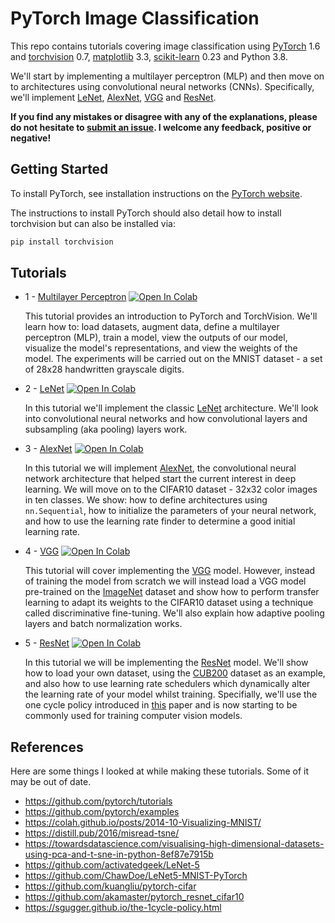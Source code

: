 # PyTorch Image Classification

This repo contains tutorials covering image classification using [PyTorch](https://github.com/pytorch/pytorch) 1.6 and [torchvision](https://github.com/pytorch/vision) 0.7, [matplotlib](https://matplotlib.org/) 3.3, [scikit-learn](https://scikit-learn.org/stable/index.html) 0.23 and Python 3.8.

We'll start by implementing a multilayer perceptron (MLP) and then move on to architectures using convolutional neural networks (CNNs). Specifically, we'll implement [LeNet](http://yann.lecun.com/exdb/lenet/), [AlexNet](https://papers.nips.cc/paper/4824-imagenet-classification-with-deep-convolutional-neural-networks.pdf), [VGG](https://arxiv.org/abs/1409.1556) and [ResNet](https://arxiv.org/abs/1512.03385).

**If you find any mistakes or disagree with any of the explanations, please do not hesitate to [submit an issue](https://github.com/bentrevett/pytorch-image-classification/issues/new). I welcome any feedback, positive or negative!**

## Getting Started

To install PyTorch, see installation instructions on the [PyTorch website](pytorch.org).

The instructions to install PyTorch should also detail how to install torchvision but can also be installed via:

``` bash
pip install torchvision
```

## Tutorials

* 1 - [Multilayer Perceptron](https://github.com/bentrevett/pytorch-image-classification/blob/master/1_mlp.ipynb) [![Open In Colab](https://colab.research.google.com/assets/colab-badge.svg)](https://colab.research.google.com/github/bentrevett/pytorch-image-classification/blob/master/1_mlp.ipynb)

    This tutorial provides an introduction to PyTorch and TorchVision. We'll learn how to: load datasets, augment data, define a multilayer perceptron (MLP), train a model, view the outputs of our model, visualize the model's representations, and view the weights of the model. The experiments will be carried out on the MNIST dataset - a set of 28x28 handwritten grayscale digits.

* 2 - [LeNet](https://github.com/bentrevett/pytorch-image-classification/blob/master/2_lenet.ipynb) [![Open In Colab](https://colab.research.google.com/assets/colab-badge.svg)](https://colab.research.google.com/github/bentrevett/pytorch-image-classification/blob/master/2_lenet.ipynb)

    In this tutorial we'll implement the classic [LeNet](http://yann.lecun.com/exdb/lenet/) architecture. We'll look into convolutional neural networks and how convolutional layers and subsampling (aka pooling) layers work.

* 3 - [AlexNet](https://github.com/bentrevett/pytorch-image-classification/blob/master/3_alexnet.ipynb) [![Open In Colab](https://colab.research.google.com/assets/colab-badge.svg)](https://colab.research.google.com/github/bentrevett/pytorch-image-classification/blob/master/3_alexnet.ipynb)

    In this tutorial we will implement [AlexNet](https://papers.nips.cc/paper/4824-imagenet-classification-with-deep-convolutional-neural-networks.pdf), the convolutional neural network architecture that helped start the current interest in deep learning. We will move on to the CIFAR10 dataset - 32x32 color images in ten classes. We show: how to define architectures using `nn.Sequential`, how to initialize the parameters of your neural network, and how to use the learning rate finder to determine a good initial learning rate.

* 4 - [VGG](https://github.com/bentrevett/pytorch-image-classification/blob/master/4_vgg.ipynb) [![Open In Colab](https://colab.research.google.com/assets/colab-badge.svg)](https://colab.research.google.com/github/bentrevett/pytorch-image-classification/blob/master/4_vgg.ipynb)

    This tutorial will cover implementing the [VGG](https://arxiv.org/abs/1409.1556) model. However, instead of training the model from scratch we will instead load a VGG model pre-trained on the [ImageNet](http://www.image-net.org/challenges/LSVRC/) dataset and show how to perform transfer learning to adapt its weights to the CIFAR10 dataset using a technique called discriminative fine-tuning. We'll also explain how adaptive pooling layers and batch normalization works.

* 5 - [ResNet](https://github.com/bentrevett/pytorch-image-classification/blob/master/5_resnet.ipynb) [![Open In Colab](https://colab.research.google.com/assets/colab-badge.svg)](https://colab.research.google.com/github/bentrevett/pytorch-image-classification/blob/master/5_resnet.ipynb)

    In this tutorial we will be implementing the [ResNet](https://arxiv.org/abs/1512.03385) model. We'll show how to load your own dataset, using the [CUB200](http://www.vision.caltech.edu/visipedia/CUB-200-2011.html) dataset as an example, and also how to use learning rate schedulers which dynamically alter the learning rate of your model whilst training. Specifially, we'll use the one cycle policy introduced in [this](https://arxiv.org/abs/1803.09820) paper and is now starting to be commonly used for training computer vision models.

## References

Here are some things I looked at while making these tutorials. Some of it may be out of date.

- https://github.com/pytorch/tutorials
- https://github.com/pytorch/examples
- https://colah.github.io/posts/2014-10-Visualizing-MNIST/
- https://distill.pub/2016/misread-tsne/
- https://towardsdatascience.com/visualising-high-dimensional-datasets-using-pca-and-t-sne-in-python-8ef87e7915b
- https://github.com/activatedgeek/LeNet-5
- https://github.com/ChawDoe/LeNet5-MNIST-PyTorch
- https://github.com/kuangliu/pytorch-cifar
- https://github.com/akamaster/pytorch_resnet_cifar10
- https://sgugger.github.io/the-1cycle-policy.html